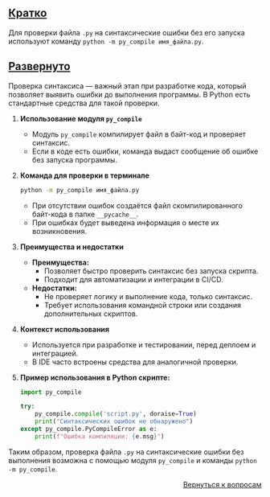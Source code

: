 ## <u>Кратко</u>

Для проверки файла `.py` на синтаксические ошибки без его запуска используют команду
`python -m py_compile имя_файла.py`.

## <u>Развернуто</u>

Проверка синтаксиса — важный этап при разработке кода, который позволяет выявить ошибки до выполнения программы. В
Python есть стандартные средства для такой проверки.

1. **Использование модуля `py_compile`**
    - Модуль `py_compile` компилирует файл в байт-код и проверяет синтаксис.
    - Если в коде есть ошибки, команда выдаст сообщение об ошибке без запуска программы.

2. **Команда для проверки в терминале**
    ```bash
    python -m py_compile имя_файла.py
    ```  
    - При отсутствии ошибок создаётся файл скомпилированного байт-кода в папке `__pycache__`.
    - При ошибках будет выведена информация о месте их возникновения.

3. **Преимущества и недостатки**
    - **Преимущества:**
        - Позволяет быстро проверить синтаксис без запуска скрипта.
        - Подходит для автоматизации и интеграции в CI/CD.
    - **Недостатки:**
        - Не проверяет логику и выполнение кода, только синтаксис.
        - Требует использования командной строки или создания дополнительных скриптов.

4. **Контекст использования**
    - Используется при разработке и тестировании, перед деплоем и интеграцией.
    - В IDE часто встроены средства для аналогичной проверки.

5. **Пример использования в Python скрипте:**
    ```python
    import py_compile

    try:
        py_compile.compile('script.py', doraise=True)
        print("Синтаксических ошибок не обнаружено")
    except py_compile.PyCompileError as e:
        print(f"Ошибка компиляции: {e.msg}")
    ```

Таким образом, проверка файла `.py` на синтаксические ошибки без выполнения возможна с помощью модуля `py_compile` и
команды `python -m py_compile`.

<div align="right">

[Вернуться к вопросам](../Вопросы.md)

</div>
